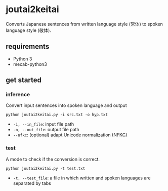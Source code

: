 # joutai2keitai
Converts Japanese sentences from written language style (常体) to spoken language style (敬体).

## requirements
- Python 3
- mecab-python3

## get started
### inference
Convert input sentences into spoken language and output
```
python joutai2keitai.py -i src.txt -o hyp.txt
```
- `-i, --in_file`: input file path
- `-o, --out_file`: output file path
- `--nfkc`: (optional) adapt Unicode normalization (NFKC)

### test
A mode to check if the conversion is correct.
```
python joutai2keitai.py -t test.txt
```
- `-t, --test_file`: a file in which written and spoken languages are separated by tabs
